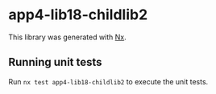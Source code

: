 # app4-lib18-childlib2

This library was generated with [Nx](https://nx.dev).

## Running unit tests

Run `nx test app4-lib18-childlib2` to execute the unit tests.
